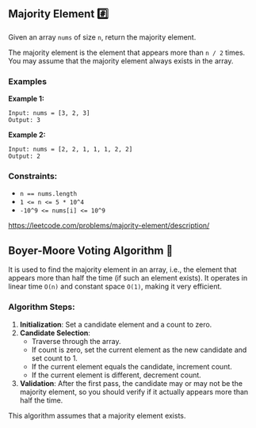## Majority Element #️⃣

Given an array `nums` of size `n`, return the majority element.

The majority element is the element that appears more than ```n / 2``` times. You may assume that the majority element always exists in the array.

### Examples

**Example 1:**

    Input: nums = [3, 2, 3]
    Output: 3

**Example 2:**

    Input: nums = [2, 2, 1, 1, 1, 2, 2]
    Output: 2


### Constraints:

- `n == nums.length`
- `1 <= n <= 5 * 10^4`
- `-10^9 <= nums[i] <= 10^9`

https://leetcode.com/problems/majority-element/description/


## Boyer-Moore Voting Algorithm 🧮

It is used to find the majority element in an array, i.e., the element that appears more than half the time (if such an element exists). It operates in linear time ```O(n)``` and constant space ```O(1)```, making it very efficient.

### Algorithm Steps:

1. **Initialization**: Set a candidate element and a count to zero.
2. **Candidate Selection**:
   - Traverse through the array.
   - If count is zero, set the current element as the new candidate and set count to 1.
   - If the current element equals the candidate, increment count.
   - If the current element is different, decrement count.
3. **Validation**: After the first pass, the candidate may or may not be the majority element, so you should verify if it actually appears more than half the time.

This algorithm assumes that a majority element exists.
